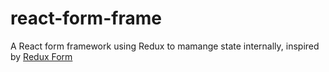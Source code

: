 # react-form-frame

A React form framework using Redux to mamange state internally, inspired by [Redux Form](https://redux-form.com/8.3.0/)